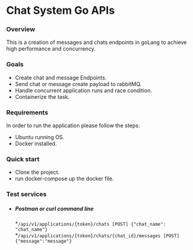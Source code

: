 # Chat System Go APIs

### Overview
This is a creation of messages and chats endpoints in goLang to achieve high performance and concurrency.
### Goals
* Create chat and message Endpoints.
* Send chat or message create payload to rabbitMQ.
* Handle concurrent application runs and race condition.
* Containerize the task.
### Requirements
In order to run the application please follow the steps:
- Ubuntu running OS.
- Docker installed.
### Quick start
* Clone the project.
* run docker-compose up the docker file.

### Test services
* ##### Postman or curl command line
  *`/api/v1/applications/{token}/chats [POST] {"chat_name": "chat_name"}`\
  *`/api/v1/applications/{token}/chats/{chat_id}/messages [POST] {"message":"message"}`
  



